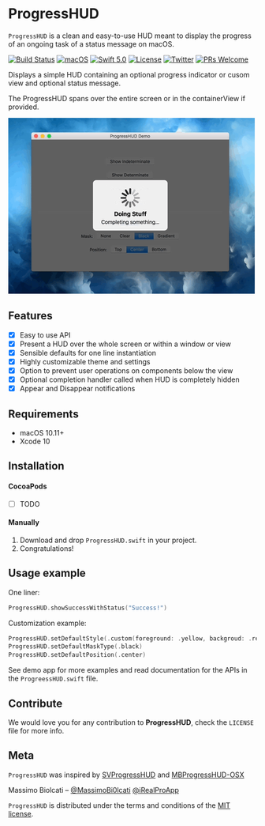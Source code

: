 # ProgressHUD
`ProgressHUD` is a clean and easy-to-use HUD meant to display the progress of an ongoing task of a status message on macOS. 
 
[![Build Status](https://api.travis-ci.com/massimobio/ProgressHUD-Mac.svg?branch=main)](https://travis-ci.com/massimobio/ProgressHUD)
[![macOS](https://img.shields.io/badge/platform-macOS-blue.svg)](https://www.apple.com/macos/mojave/)
[![Swift 5.0](https://img.shields.io/badge/swift-5.0-red.svg?style=flat)](https://developer.apple.com/swift)
[![License](https://img.shields.io/badge/license-MIT-lightgrey.svg)](https://opensource.org/licenses/MIT)
[![Twitter](https://img.shields.io/badge/twitter-@MassimoBi0lcati-blue.svg)](https://twitter.com/MassimoBi0lcati) 
[![PRs Welcome](https://img.shields.io/badge/PRs-welcome-brightgreen.svg)](http://makeapullrequest.com)

Displays a simple HUD containing an optional progress indicator or cusom view and optional status message.

The ProgressHUD spans over the entire screen or in the containerView if provided.
 
![Indeterminate](hud-indeterminate.gif)

## Features

- [x] Easy to use API
- [x] Present a HUD over the whole screen or within a window or view
- [x] Sensible defaults for one line instantiation
- [x] Highly customizable theme and settings
- [x] Option to prevent user operations on components below the view
- [x] Optional completion handler called when HUD is completely hidden
- [x] Appear and Disappear notifications

## Requirements

- macOS 10.11+
- Xcode 10

## Installation

#### CocoaPods
- [ ] TODO

#### Manually
1. Download and drop  ```ProgressHUD.swift```  in your project.  
2. Congratulations!  

## Usage example

One liner:
```swift
ProgressHUD.showSuccessWithStatus("Success!")
```
Customization example:
```swift
ProgressHUD.setDefaultStyle(.custom(foreground: .yellow, backgroud: .red))
ProgressHUD.setDefaultMaskType(.black)
ProgressHUD.setDefaultPosition(.center)
```
See demo app for more examples and read documentation for the APIs in the `ProgreessHUD.swift` file.

## Contribute

We would love you for any contribution to **ProgressHUD**, check the ``LICENSE`` file for more info.

## Meta

`ProgressHUD` was inspired by [SVProgressHUD](https://github.com/SVProgressHUD/SVProgressHUD) and [MBProgressHUD-OSX](https://github.com/vanelizarov/MBProgressHUD-OSX)

Massimo Biolcati – [@MassimoBi0lcati](https://twitter.com/MassimoBi0lcati)  [@iRealProApp](https://twitter.com/iRealProApp) 

`ProgressHUD` is distributed under the terms and conditions of the [MIT license](https://github.com/massimobio/ProgressHUD/blob/master/LICENSE.md).
